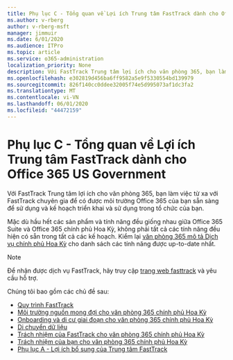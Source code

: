 ```yaml
---
title: Phụ lục C - Tổng quan về Lợi ích Trung tâm FastTrack dành cho Office 365 US Government
ms.author: v-rberg
author: v-rberg-msft
manager: jimmuir
ms.date: 6/01/2020
ms.audience: ITPro
ms.topic: article
ms.service: o365-administration
localization_priority: None
description: Với FastTrack Trung tâm lợi ích cho văn phòng 365, bạn làm việc từ xa với FastTrack chuyên gia để có được môi trường Office 365 của bạn sẵn sàng để sử dụng và kế hoạch triển khai và sử dụng trong tổ chức của bạn.
ms.openlocfilehash: e302819d456ba6ff9582a5e9f5330554bd139979
ms.sourcegitcommit: 826f140cc0ddee32005f74e5d995073af1dc3fa2
ms.translationtype: MT
ms.contentlocale: vi-VN
ms.lasthandoff: 06/01/2020
ms.locfileid: "44472159"
---
```

# <a name="appendix-c---fasttrack-center-benefit-overview-for-office-365-us-government"></a>Phụ lục C - Tổng quan về Lợi ích Trung tâm FastTrack dành cho Office 365 US Government

Với FastTrack Trung tâm lợi ích cho văn phòng 365, bạn làm việc từ xa với FastTrack chuyên gia để có được môi trường Office 365 của bạn sẵn sàng để sử dụng và kế hoạch triển khai và sử dụng trong tổ chức của bạn. 
  
Mặc dù hầu hết các sản phẩm và tính năng đều giống nhau giữa Office 365 Suite và Office 365 chính phủ Hoa Kỳ, không phải tất cả các tính năng đều hiện có sẵn trong tất cả các kế hoạch. Kiểm lại [văn phòng 365 mô tả Dịch vụ chính phủ Hoa Kỳ](https://aka.ms/aboutgovcloud) cho danh sách các tính năng được up-to-date nhất.

> [!NOTE]
> Để nhận được dịch vụ FastTrack, hãy truy cập [trang web fasttrack](https://go.microsoft.com/fwlink/?linkid=780698) và yêu cầu hỗ trợ.  

Chúng tôi bao gồm các chủ đề sau:
- [Quy trình FastTrack](O365-fasttrack-process.md) 
- [Môi trường nguồn mong đợi cho văn phòng 365 chính phủ Hoa Kỳ](US-Gov-appendix-source-environment-expectations.md)   
- [Onboarding và di cư giai đoạn cho văn phòng 365 chính phủ Hoa Kỳ](US-Gov-appendix-onboarding-and-migration.md)
- [Di chuyển dữ liệu](O365-data-migration.md)    
- [Trách nhiệm của FastTrack cho văn phòng 365 chính phủ Hoa Kỳ](US-Gov-appendix-fasttrack-responsibilities.md)   
- [Trách nhiệm của bạn cho văn phòng 365 chính phủ Hoa Kỳ](US-Gov-appendix-your-responsibilities.md)    
- [Phụ lục A - Lợi ích bổ sung của Trung tâm FastTrack](O365-fasttrack-additional-benefits.md)
